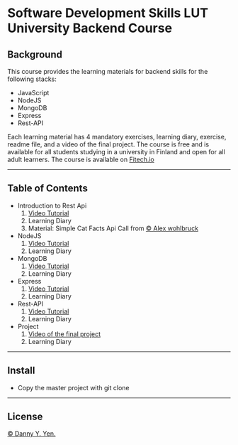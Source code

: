 # **Software Development Skills LUT University Backend Course**

## **Background**
This course provides the learning materials for backend skills for the following stacks:
- JavaScript
- NodeJS
- MongoDB
- Express
- Rest-API

Each learning material has 4 mandatory exercises, learning diary, exercise, readme file, and a video of the final project. 
The course is free and is available for all students studying in a university in Finland and open for all adult learners.
The course is available on [Fitech.io](https://fitech.io/en/) 
___

## Table of Contents

- Introduction to Rest Api
    1. [Video Tutorial](https://www.youtube.com/watch?v=7YcW25PHnAA)
    2. Learning Diary
    3. Material: Simple Cat Facts Api Call from [ © Alex wohlbruck](https://cat-fact.herokuapp.com)
- NodeJS
    1. [Video Tutorial](https://www.youtube.com/watch?v=7YcW25PHnAA)
    2. Learning Diary
- MongoDB
    1. [Video Tutorial]()
    2. Learning Diary
- Express
    1. [Video Tutorial]()
    2. Learning Diary
- Rest-API
    1. [Video Tutorial]()
    2. Learning Diary
- Project
    1. [Video of the final project]()
    2. Learning Diary
___
## **Install**
- Copy the master project with git clone

___
## License

[© Danny Y. Yen.](../LICENSE)